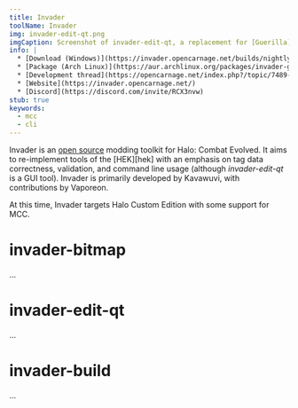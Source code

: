 ```yaml
---
title: Invader
toolName: Invader
img: invader-edit-qt.png
imgCaption: Screenshot of invader-edit-qt, a replacement for [Guerilla][]
info: |
  * [Download (Windows)](https://invader.opencarnage.net/builds/nightly/)
  * [Package (Arch Linux)](https://aur.archlinux.org/packages/invader-git/)
  * [Development thread](https://opencarnage.net/index.php?/topic/7489-invader/)
  * [Website](https://invader.opencarnage.net/)
  * [Discord](https://discord.com/invite/RCX3nvw)
stub: true
keywords:
  - mcc
  - cli
---
```


Invader is an [open source][invader-repo] modding toolkit for Halo: Combat Evolved. It aims to re-implement tools of the [HEK][hek] with an emphasis on tag data correctness, validation, and command line usage (although _invader-edit-qt_ is a GUI tool). Invader is primarily developed by Kavawuvi, with contributions by Vaporeon.

At this time, Invader targets Halo Custom Edition with some support for MCC.

# invader-bitmap
...

# invader-edit-qt
...

# invader-build
...

[invader-repo]: https://github.com/Kavawuvi/invader

